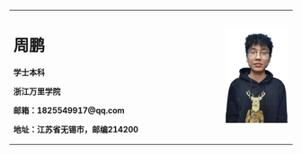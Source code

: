 <table border="0">
  <tr>
    <td width="75%">
      <h1>周鹏</h1>
      <p><b>学士本科</b></p>
      <p><b>浙江万里学院</b></p>
      <p><b>邮箱：1825549917@qq.com</b></p>
      <p><b>地址：江苏省无锡市，邮编214200</b></p>
    </td>
    <td width="25%">
      <img src="/zhoupeng.jpg" width="100%">      
    </td>
  </tr>
</table>
